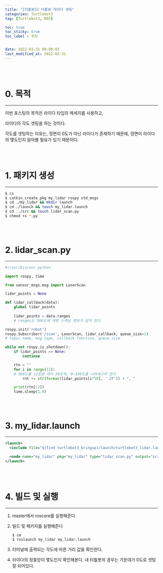 ```yaml
---
title: "[터틀봇3] 터틀봇 라이다 셋팅"
categories: Turtlebot3
tag: [Turtlebot3, ROS]

toc: true
toc_sticky: true
toc_label : 목차


date: 2022-03-31 00:00:03
last_modified_at: 2022-03-31
---
```

<br>
<br>

# 0. 목적
---
이번 포스팅의 목적은 라이다 타입의 메세지를 사용하고,  

라이다의 각도 셋팅을 하는 것이다.  

각도를 셋팅하는 이유는, 정면이 0도가 아닌 라이다가 존재하기 때문에, 정면이 라이다의 몇도인지 알아볼 필요가 있기 때문이다.  

<br>
<br>

# 1. 패키지 생성 
---

```bash
$ cs
$ catkin_create_pkg my_lidar rospy std_msgs
$ cd ./my_lidar && mkdir launch 
$ cd ./launch && touch my_lidar.launch
$ cd ../src && touch lidar_scan.py
$ chmod +x *.py
```

<br>
<br>

# 2. lidar_scan.py
---

```python
#!/usr/bin/env python

import rospy, time

from sensor_msgs.msg import LaserScan

lidar_points = None

def lidar_callback(data): 
    global lidar_points
    
    lidar_points = data.ranges
    # ranges는 360도에 대한 스캐닝 정보가 담겨 있다

rospy.init('robot')
rospy.Subscriber('/scan', LaserScan, lidar_callback, queue_size=1)
# topic name, msg type, callback function, queue_size

while not rospy.is_shutdown():
    if lidar_points == None:
        continue

    rtn = ""
    for i in range(12): 
    # 360도를 12등분 하다 30도씩, 0~330도를 나타내고자 한다
        rnt += str(format(lidar_points[i*30], '.2f')) + ", "

    print(rtn[:2])
    time.sleep(1.0)
```

<br>
<br>

# 3. my_lidar.launch
---

```xml
<launch>
  <include file="$(find turtlebot3_bringup)/launch/turtlebot3_lidar.launch" />

  <node name="my_lidar" pkg="my_lidar" type="lidar_scan.py" output="screen"/>
</launch>
```

<br>
<br>

# 4. 빌드 및 실행 
---
1. master에서 roscore를 실행해준다 

2. 빌드 및 패키지를 실행해준다 

    ```bash
    $ cm 
    $ roslaunch my_lidar my_lidar.launch
    ```

3. 터미널에 출력되는 각도에 따른 거리 값을 확인한다.

4. 라이다의 정중앙이 몇도인지 확인해본다. 내 터틀봇의 경우는 가운데가 0도로 셋팅 잘 되어있다.
